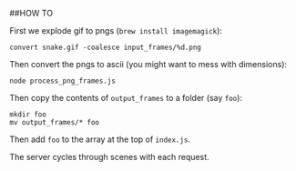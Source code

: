 ##HOW TO

First we explode gif to pngs (`brew install imagemagick`):
```
convert snake.gif -coalesce input_frames/%d.png
```

Then convert the pngs to ascii (you might want to mess with dimensions):
```
node process_png_frames.js
```

Then copy the contents of `output_frames` to a folder (say `foo`):
```
mkdir foo
mv output_frames/* foo
```

Then add `foo` to the array at the top of `index.js`.

The server cycles through scenes with each request.
